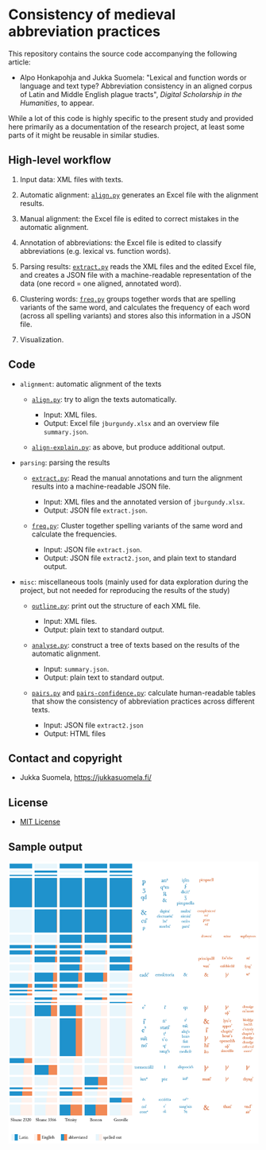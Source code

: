 # Consistency of medieval abbreviation practices

This repository contains the source code accompanying the following
article:

* Alpo Honkapohja and Jukka Suomela: "Lexical and function words or
  language and text type? Abbreviation consistency in an aligned
  corpus of Latin and Middle English plague tracts", _Digital
  Scholarship in the Humanities_, to appear.

While a lot of this code is highly specific to the present study and
provided here primarily as a documentation of the research project, at
least some parts of it might be reusable in similar studies.

## High-level workflow

1. Input data: XML files with texts.

2. Automatic alignment: [`align.py`](alignment/align.py) generates an
   Excel file with the alignment results.

3. Manual alignment: the Excel file is edited to correct mistakes in
   the automatic alignment.

4. Annotation of abbreviations: the Excel file is edited to classify
   abbreviations (e.g. lexical vs. function words).

5. Parsing results: [`extract.py`](parsing/extract.py) reads the XML
   files and the edited Excel file, and creates a JSON file with a
   machine-readable representation of the data (one record = one
   aligned, annotated word).

6. Clustering words: [`freq.py`](parsing/freq.py) groups together
   words that are spelling variants of the same word, and calculates
   the frequency of each word (across all spelling variants) and
   stores also this information in a JSON file.

7. Visualization.


## Code

* `alignment`: automatic alignment of the texts

  - [`align.py`](alignment/align.py):
    try to align the texts automatically.
    - Input: XML files.
    - Output: Excel file `jburgundy.xlsx` and an overview file
      `summary.json`.

  - [`align-explain.py`](alignment/align-explain.py):
    as above, but produce additional output.

* `parsing`: parsing the results

  - [`extract.py`](parsing/extract.py):
    Read the manual annotations and turn the alignment results into a
    machine-readable JSON file.
    - Input: XML files and the annotated version of `jburgundy.xlsx`.
    - Output: JSON file `extract.json`.

  - [`freq.py`](parsing/freq.py):
    Cluster together spelling variants of the same word and calculate
    the frequencies.
    - Input: JSON file `extract.json`.
    - Output: JSON file `extract2.json`, and plain text to standard
      output.

* `misc`: miscellaneous tools (mainly used for data exploration during
  the project, but not needed for reproducing the results of the
  study)

  - [`outline.py`](misc/outline.py):
    print out the structure of each XML file.
    - Input: XML files.
    - Output: plain text to standard output.

  - [`analyse.py`](misc/analyse.py):
    construct a tree of texts based on the results of the automatic
    alignment.
    - Input: `summary.json`.
    - Output: plain text to standard output.

  - [`pairs.py`](misc/pairs.py) and
    [`pairs-confidence.py`](misc/pairs-confidence.py):
    calculate human-readable tables that show the consistency of
    abbreviation practices across different texts.
    - Input: JSON file `extract2.json`
    - Output: HTML files

## Contact and copyright

* Jukka Suomela, https://jukkasuomela.fi/

## License

* [MIT License](LICENSE)

## Sample output

![sample output](samples/blocks-language-sort-words.png)
